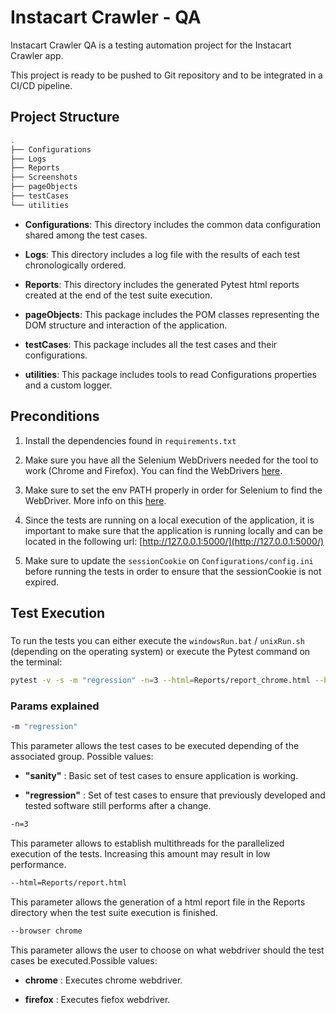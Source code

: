 # Instacart Crawler - QA

Instacart Crawler QA is a testing automation project for the Instacart Crawler app. 

This project is ready to be pushed to Git repository and to be integrated in a CI/CD pipeline.

## Project Structure

```bash
.
├── Configurations
├── Logs
├── Reports
├── Screenshots
├── pageObjects
├── testCases
└── utilities
```
* **Configurations**: This directory includes the common data configuration shared among the test cases.

* **Logs**: This directory includes a log file with the results of each test chronologically ordered.

* **Reports**: This directory includes the generated Pytest html reports created at the end of the test suite execution.

* **pageObjects**: This package includes the POM classes representing the DOM structure and interaction of the application.

* **testCases**: This package includes all the test cases and their configurations.

* **utilities**: This package includes tools to read Configurations properties and a custom logger.


## Preconditions

1. Install the dependencies found in `requirements.txt`

2. Make sure you have all the Selenium WebDrivers needed for the tool to work (Chrome and Firefox). You can find the WebDrivers [here](https://pypi.org/project/selenium/).

3. Make sure to set the env PATH properly in order for Selenium to find the WebDriver. More info on this [here](https://www.selenium.dev/documentation/en/webdriver/driver_requirements/).

4. Since the tests are running on a local execution of the application, it is important to make sure that the application is running locally and can be located in the following url: [http://127.0.0.1:5000/](http://127.0.0.1:5000/)

5. Make sure to update the `sessionCookie` on `Configurations/config.ini` before running the tests in order to ensure that the sessionCookie is not expired.



## Test Execution

### 
 To run the tests you can either execute the `windowsRun.bat` / `unixRun.sh` (depending on the operating system) or execute the Pytest command on the terminal:

```bash
pytest -v -s -m "regression" -n=3 --html=Reports/report_chrome.html --browser chrome
```
### Params explained
```bash
-m "regression"
```
This parameter allows the test cases to be executed depending of the associated group. Possible values:
* **"sanity"** : Basic set of test cases to ensure application is working.

* **"regression"** : Set of test cases to ensure that previously developed and tested software still performs after a change.

```bash
-n=3
```
This parameter allows to establish multithreads for the parallelized execution of the tests. Increasing this amount may result in low performance.

```bash
--html=Reports/report.html
```
This parameter allows the generation of a html report file in the Reports directory when the test suite execution is finished.

```bash
--browser chrome
```
This parameter allows the user to choose on what webdriver should the test cases be executed.Possible values:
* **chrome** : Executes chrome webdriver.

* **firefox** : Executes fiefox webdriver.